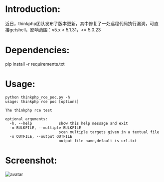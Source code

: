 # Introduction:
近日，thinkphp团队发布了版本更新，其中修复了一处远程代码执行漏洞，可直接getshell，影响范围：v5.x < 5.1.31，<= 5.0.23
# Dependencies:
pip install -r requirements.txt
# Usage:
```
python thinkphp_rce_poc.py -h
usage: thinkphp rce poc [options]

The thinkphp rce test

optional arguments:
  -h, --help            show this help message and exit
  -m BULKFILE, --multiple BULKFILE
                        scan multiple targets given in a textual file
  -o OUTFILE, --output OUTFILE
                        output file name,default is url.txt

```
# Screenshot:
![avatar](https://github.com/heroanswer/thinkphp_rce_poc/blob/master/screenshot.jpg)

